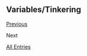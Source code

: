 ## Variables/Tinkering


















[Previous](entry02-Syntax.md)

Next

[All Entries](../README.md)